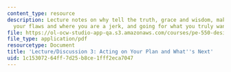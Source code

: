 ```yaml
---
content_type: resource
description: Lecture notes on why tell the truth, grace and wisdom, making peace with
  your flaws and where you are a jerk, and going for what you truly want.
file: https://ol-ocw-studio-app-qa.s3.amazonaws.com/courses/pe-550-designing-your-life-january-iap-2007/1c15307264ff7d25b8ce1fff2eca7047_notes_03.pdf
file_type: application/pdf
resourcetype: Document
title: 'Lecture/Discussion 3: Acting on Your Plan and What''s Next'
uid: 1c153072-64ff-7d25-b8ce-1fff2eca7047
---
```

